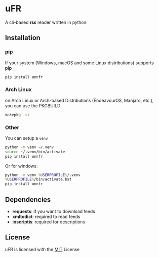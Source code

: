 # uFR 

A cli-based **rss** reader written in python
## Installation

### pip 
If your system (Windows, macOS and some Linux distributions) supports **pip**
```bash
pip install unnfr
```

### Arch Linux
on Arch Linux or Arch-based Distributions (EndeavourOS, Manjaro, etc.), you can use the PKGBUILD
```bash
makepkg -si
```

### Other
You can setup a `venv` 
```bash
python -m venv ~/.venv
source ~/.venv/bin/activate
pip install unnfr
```
Or for windows:
```cmd
python -m venv %USERPROFILE%/.venv
%USERPROFILE%/bin/activate.bat
pip install unnfr

```
## Dependencies

- **requests**: if you want to download feeds
- **xmltodict**: required to read feeds
- **inscriptis**: required for descriptions
## License

uFR is licensed with the [MIT](https://choosealicense.com/licenses/mit/) License

